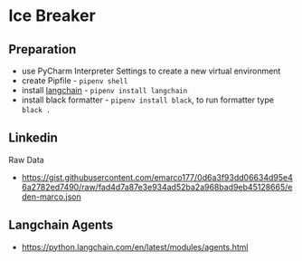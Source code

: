 # Ice Breaker

## Preparation

* use PyCharm Interpreter Settings to create a new virtual environment
* create Pipfile - `pipenv shell`
* install [langchain](https://python.langchain.com/en/latest/index.html) - `pipenv install langchain`
* install black formatter - `pipenv install black`, to run formatter type `black .`

## Linkedin

Raw Data
* https://gist.githubusercontent.com/emarco177/0d6a3f93dd06634d95e46a2782ed7490/raw/fad4d7a87e3e934ad52ba2a968bad9eb45128665/eden-marco.json


## Langchain Agents

* https://python.langchain.com/en/latest/modules/agents.html